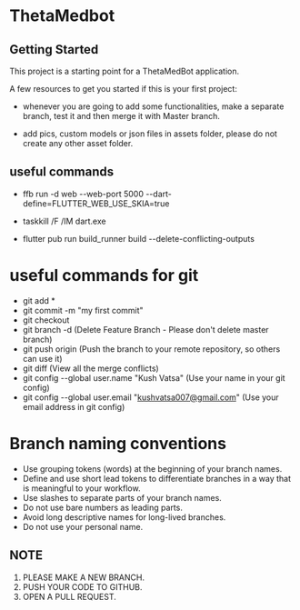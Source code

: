 # ThetaMedbot

## Getting Started

This project is a starting point for a ThetaMedBot application.

A few resources to get you started if this is your first project:

- whenever you are going to add some functionalities, make a separate branch, test it and then merge it with Master branch.

- add pics, custom models or json files in assets folder, please do not create any other asset folder.

## useful commands

- ffb run -d web --web-port 5000 --dart-define=FLUTTER_WEB_USE_SKIA=true

- taskkill /F /IM dart.exe

- flutter pub run build_runner build --delete-conflicting-outputs

# useful commands for git

- git add *
- git commit -m "my first commit"
- git checkout <branchname>
- git branch -d <branchname> (Delete Feature Branch - Please don't delete master branch)
- git push origin <branchname> (Push the branch to your remote repository, so others can use it)
- git diff <sourcebranch> <targetbranch> (View all the merge conflicts)
- git config --global user.name "Kush Vatsa" (Use your name in your git config)
- git config --global user.email "kushvatsa007@gmail.com" (Use your email address in git config)
  
# Branch naming conventions

- Use grouping tokens (words) at the beginning of your branch names.
- Define and use short lead tokens to differentiate branches in a way that is meaningful to your workflow.
- Use slashes to separate parts of your branch names.
- Do not use bare numbers as leading parts.
- Avoid long descriptive names for long-lived branches.
- Do not use your personal name.  
  
## NOTE
1. PLEASE MAKE A NEW BRANCH.
2. PUSH YOUR CODE TO GITHUB.
3. OPEN A PULL REQUEST.
  
  



